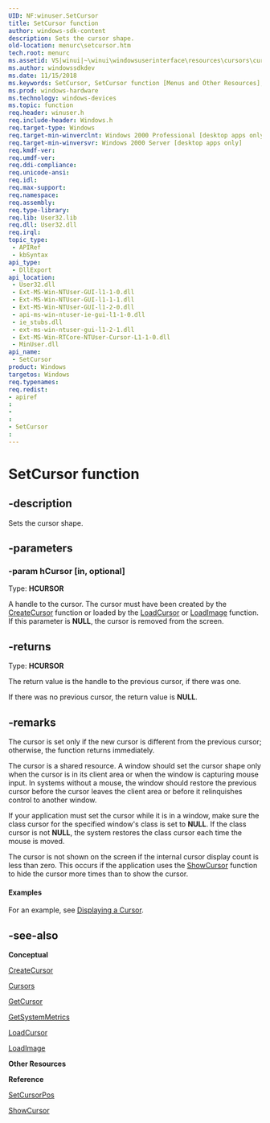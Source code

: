 ```yaml
---
UID: NF:winuser.SetCursor
title: SetCursor function
author: windows-sdk-content
description: Sets the cursor shape.
old-location: menurc\setcursor.htm
tech.root: menurc
ms.assetid: VS|winui|~\winui\windowsuserinterface\resources\cursors\cursorreference\cursorfunctions\setcursor.htm
ms.author: windowssdkdev
ms.date: 11/15/2018
ms.keywords: SetCursor, SetCursor function [Menus and Other Resources], _win32_SetCursor, _win32_setcursor_cpp, menurc.setcursor, winui._win32_setcursor, winuser/SetCursor
ms.prod: windows-hardware
ms.technology: windows-devices
ms.topic: function
req.header: winuser.h
req.include-header: Windows.h
req.target-type: Windows
req.target-min-winverclnt: Windows 2000 Professional [desktop apps only]
req.target-min-winversvr: Windows 2000 Server [desktop apps only]
req.kmdf-ver: 
req.umdf-ver: 
req.ddi-compliance: 
req.unicode-ansi: 
req.idl: 
req.max-support: 
req.namespace: 
req.assembly: 
req.type-library: 
req.lib: User32.lib
req.dll: User32.dll
req.irql: 
topic_type:
 - APIRef
 - kbSyntax
api_type:
 - DllExport
api_location:
 - User32.dll
 - Ext-MS-Win-NTUser-GUI-l1-1-0.dll
 - Ext-MS-Win-NTUser-GUI-l1-1-1.dll
 - Ext-MS-Win-NTUser-GUI-l1-2-0.dll
 - api-ms-win-ntuser-ie-gui-l1-1-0.dll
 - ie_stubs.dll
 - ext-ms-win-ntuser-gui-l1-2-1.dll
 - Ext-MS-Win-RTCore-NTUser-Cursor-L1-1-0.dll
 - MinUser.dll
api_name:
 - SetCursor
product: Windows
targetos: Windows
req.typenames: 
req.redist: 
- apiref
: 
- 
: 
- SetCursor
: 
---
```


# SetCursor function


## -description


Sets the cursor shape. 


## -parameters




### -param hCursor [in, optional]

Type: <b>HCURSOR</b>

A handle to the cursor. The cursor must have been created by the <a href="https://msdn.microsoft.com/en-us/library/ms648385(v=VS.85).aspx">CreateCursor</a> function or loaded by the <a href="https://msdn.microsoft.com/en-us/library/ms648391(v=VS.85).aspx">LoadCursor</a> or <a href="https://msdn.microsoft.com/en-us/library/ms648045(v=VS.85).aspx">LoadImage</a> function. If this parameter is <b>NULL</b>, the cursor is removed from the screen.


## -returns



Type: <b>HCURSOR</b>

The return value is the handle to the previous cursor, if there was one. 

If there was no previous cursor, the return value is <b>NULL</b>. 




## -remarks



The cursor is set only if the new cursor is different from the previous cursor; otherwise, the function returns immediately. 

The cursor is a shared resource. A window should set the cursor shape only when the cursor is in its client area or when the window is capturing mouse input. In systems without a mouse, the window should restore the previous cursor before the cursor leaves the client area or before it relinquishes control to another window. 

If your application must set the cursor while it is in a window, make sure the class cursor for the specified window's class is set to <b>NULL</b>. If the class cursor is not <b>NULL</b>, the system restores the class cursor each time the mouse is moved. 

The cursor is not shown on the screen if the internal cursor display count is less than zero. This occurs if the application uses the <a href="https://msdn.microsoft.com/en-us/library/ms648396(v=VS.85).aspx">ShowCursor</a> function to hide the cursor more times than to show the cursor. 


#### Examples

For an example, see <a href="https://msdn.microsoft.com/en-us/library/ms648380(v=VS.85).aspx">Displaying a Cursor</a>.

<div class="code"></div>



## -see-also




<b>Conceptual</b>



<a href="https://msdn.microsoft.com/en-us/library/ms648385(v=VS.85).aspx">CreateCursor</a>



<a href="https://msdn.microsoft.com/en-us/library/ms646970(v=VS.85).aspx">Cursors</a>



<a href="https://msdn.microsoft.com/en-us/library/ms648388(v=VS.85).aspx">GetCursor</a>



<a href="https://msdn.microsoft.com/d063857b-6036-4e68-80af-9c70d12ae29e">GetSystemMetrics</a>



<a href="https://msdn.microsoft.com/en-us/library/ms648391(v=VS.85).aspx">LoadCursor</a>



<a href="https://msdn.microsoft.com/en-us/library/ms648045(v=VS.85).aspx">LoadImage</a>



<b>Other Resources</b>



<b>Reference</b>



<a href="https://msdn.microsoft.com/en-us/library/ms648394(v=VS.85).aspx">SetCursorPos</a>



<a href="https://msdn.microsoft.com/en-us/library/ms648396(v=VS.85).aspx">ShowCursor</a>
 

 

